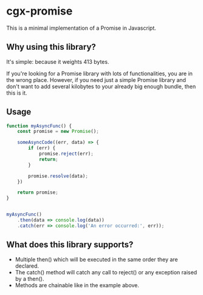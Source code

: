 # cgx-promise

This is a minimal implementation of a Promise in Javascript.

## Why using this library?

It's simple: because it weights 413 bytes.

If you're looking for a Promise library with lots of functionalities, you are in the wrong place. However, if you need just a simple Promise library and don't want to add several kilobytes to your already big enough bundle, then this is it.


## Usage

~~~javascript
function myAsyncFunc() {
    const promise = new Promise();

    someAsyncCode((err, data) => {
        if (err) {
            promise.reject(err);
            return;
        }

        promise.resolve(data);
    })

    return promise;
}


myAsyncFunc()
    .then(data => console.log(data))
    .catch(err => console.log('An error occurred:', err));
~~~


## What does this library supports?

* Multiple then() which will be executed in the same order they are declared.
* The catch() method will catch any call to reject() or any exception raised by a then().
* Methods are chainable like in the example above.

